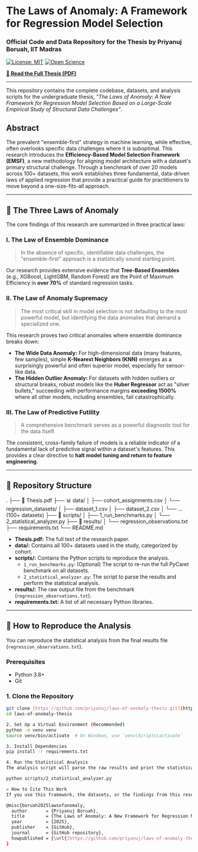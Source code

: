 # The Laws of Anomaly: A Framework for Regression Model Selection

### Official Code and Data Repository for the Thesis by Priyanuj Boruah, IIT Madras

[![License: MIT](https://img.shields.io/badge/License-MIT-yellow.svg)](https://opensource.org/licenses/MIT)
[![Open Science](https://img.shields.io/badge/Open%20Science-Reproducible-blue)](https://github.com/priyanuj/laws-of-anomaly-thesis)

**[📜 Read the Full Thesis (PDF)](./Thesis.pdf)**

---

This repository contains the complete codebase, datasets, and analysis scripts for the undergraduate thesis, *"The Laws of Anomaly: A New Framework for Regression Model Selection Based on a Large-Scale Empirical Study of Structural Data Challenges"*.

## Abstract

The prevalent "ensemble-first" strategy in machine learning, while effective, often overlooks specific data challenges where it is suboptimal. This research introduces the **Efficiency-Based Model Selection Framework (EMSF)**, a new methodology for aligning model architecture with a dataset's primary structural challenge. Through a benchmark of over 20 models across 100+ datasets, this work establishes three fundamental, data-driven laws of applied regression that provide a practical guide for practitioners to move beyond a one-size-fits-all approach.

---

## 📜 The Three Laws of Anomaly

The core findings of this research are summarized in three practical laws:

### I. The Law of Ensemble Dominance
> In the absence of specific, identifiable data challenges, the "ensemble-first" approach is a statistically sound starting point.

Our research provides extensive evidence that **Tree-Based Ensembles** (e.g., XGBoost, LightGBM, Random Forest) are the Point of Maximum Efficiency in **over 70%** of standard regression tasks.

### II. The Law of Anomaly Supremacy
> The most critical skill in model selection is not defaulting to the most powerful model, but identifying the data anomalies that demand a specialized one.

This research proves two critical anomalies where ensemble dominance breaks down:
* **The Wide Data Anomaly:** For high-dimensional data (many features, few samples), simple **K-Nearest Neighbors (KNN)** emerges as a surprisingly powerful and often superior model, especially for sensor-like data.
* **The Hidden Outlier Anomaly:** For datasets with hidden outliers or structural breaks, robust models like the **Huber Regressor** act as "silver bullets," succeeding with performance margins **exceeding 1500%** where all other models, including ensembles, fail catastrophically.

### III. The Law of Predictive Futility
> A comprehensive benchmark serves as a powerful diagnostic tool for the data itself.

The consistent, cross-family failure of models is a reliable indicator of a fundamental lack of predictive signal within a dataset's features. This provides a clear directive to **halt model tuning and return to feature engineering**.

---

## 📂 Repository Structure


.
├── 📜 Thesis.pdf
├── 📊 data/
│   ├── cohort_assignments.csv
│   └── regression_datasets/
│       ├── dataset_1.csv
│       ├── dataset_2.csv
│       └── ... (100+ datasets)
├── 🔬 scripts/
│   ├── 1_run_benchmarks.py
│   └── 2_statistical_analyzer.py
├── 📝 results/
│   └── regression_observations.txt
├── requirements.txt
└── README.md

* **Thesis.pdf:** The full text of the research paper.
* **data/:** Contains all 100+ datasets used in the study, categorized by cohort.
* **scripts/:** Contains the Python scripts to reproduce the analysis.
    * `1_run_benchmarks.py`: (Optional) The script to re-run the full PyCaret benchmark on all datasets.
    * `2_statistical_analyzer.py`: The script to parse the results and perform the statistical analysis.
* **results/:** The raw output file from the benchmark (`regression_observations.txt`).
* **requirements.txt:** A list of all necessary Python libraries.

---

## 🚀 How to Reproduce the Analysis

You can reproduce the statistical analysis from the final results file (`regression_observations.txt`).

### Prerequisites
* Python 3.8+
* Git

### 1. Clone the Repository
```bash
git clone [https://github.com/priyanuj/laws-of-anomaly-thesis.git](https://github.com/priyanuj/laws-of-anomaly-thesis.git)
cd laws-of-anomaly-thesis

2. Set Up a Virtual Environment (Recommended)
python -m venv venv
source venv/bin/activate  # On Windows, use `venv\Scripts\activate`

3. Install Dependencies
pip install -r requirements.txt

4. Run the Statistical Analysis
The analysis script will parse the raw results and print the statistical test outcomes to your terminal.

python scripts/2_statistical_analyzer.py

✍️ How to Cite This Work
If you use this framework, the datasets, or the findings from this research in your own work, please cite the original thesis:

@misc{boruah2025lawsofanomaly,
  author       = {Priyanuj Boruah},
  title        = {The Laws of Anomaly: A New Framework for Regression Model Selection Based on a Large-Scale Empirical Study of Structural Data Challenges},
  year         = {2025},
  publisher    = {GitHub},
  journal      = {GitHub repository},
  howpublished = {\url{[https://github.com/priyanuj/laws-of-anomaly-thesis](https://github.com/priyanuj/laws-of-anomaly-thesis)}}
}
